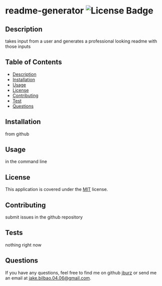 # readme-generator   ![License Badge](https://img.shields.io/badge/License-MIT-blue)
## Description  
takes input from a user and generates a professional looking readme with those inputs


## Table of Contents
  * [Description](#Description)
  * [Installation](#Installation)
  * [Usage](#Usage)
  * [License](#License)
  * [Contributing](#Contributing)
  * [Test](#Tests)
  * [Questions](#Questions)


## Installation
from github


## Usage
in the command line


## License
This application is covered under the [MIT](https://www.opensource.org/licenses) license.


## Contributing
submit issues in the github repository


## Tests
nothing right now


## Questions
If you have any questions, feel free to find me on github [jburz](https://www.github.com/jburz) or send me an email at jake.bilbao.04.06@gmail.com.
  